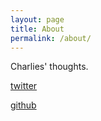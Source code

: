 ```yaml
---
layout: page
title: About
permalink: /about/
---
```


Charlies' thoughts.

[twitter](https://www.twitter.com/charliealibo)

[github](https://www.github.com/charliealibo)

